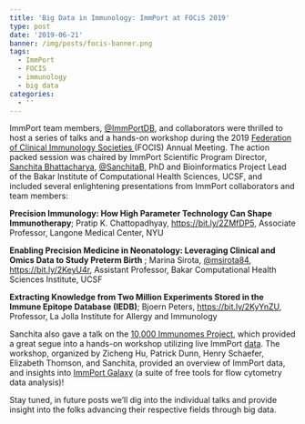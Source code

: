 ```yaml
---
title: 'Big Data in Immunology: ImmPort at FOCiS 2019'
type: post
date: '2019-06-21'
banner: /img/posts/focis-banner.png
tags:
  - ImmPort
  - FOCIS
  - immunology
  - big data
categories:
  - ''
---
```

ImmPort team members, [@ImmPortDB](https://twitter.com/immportdb?lang=en), and collaborators were thrilled to host a series of talks and a hands-on workshop during the 2019 [Federation of Clinical Immunology Societies ](http://www.focisnet.org/meetings/focis-2019/)(FOCIS) Annual Meeting. The action packed session was chaired by ImmPort Scientific Program Director, [Sanchita Bhattacharya](http://buttelab.ucsf.edu/people/#sanchita-bio), [@SanchitaB](https://twitter.com/Sanchitab), PhD and Bioinformatics Project Lead of the Bakar Institute of Computational Health Sciences, UCSF, and included several enlightening presentations from ImmPort collaborators and team members:

**Precision Immunology: How High Parameter Technology Can Shape Immunotherapy**; Pratip K. Chattopadhyay, <https://bit.ly/2ZMfDP5>, Associate Professor, Langone Medical Center, NYU

**Enabling Precision Medicine in Neonatology: Leveraging Clinical and Omics Data to Study Preterm Birth**; Marina Sirota, [@msirota84](https://twitter.com/msirota84?lang=en), <https://bit.ly/2KeyU4r>, Assistant Professor, Bakar Computational Health Sciences Institute, UCSF

**Extracting Knowledge from Two Million Experiments Stored in the Immune Epitope Database (IEDB)**; Bjoern Peters, <https://bit.ly/2KyYnZU>, Professor, La Jolla Institute for Allergy and Immunology

Sanchita also gave a talk on the [10,000 Immunomes Project](http://10kimmunomes.ucsf.edu/), which provided a great segue into a hands-on workshop utilizing live ImmPort [data](https://www.immport.org/shared/home). The workshop, organized by Zicheng Hu, Patrick Dunn, Henry Schaefer, Elizabeth Thomson, and Sanchita, provided an overview of ImmPort data, and insights into [ImmPort Galaxy](https://www.immportgalaxy.org/user/login?use_panels=True&redirect=%2F) (a suite of free tools for flow cytometry data analysis)!

Stay tuned, in future posts we’ll dig into the individual talks and provide insight into the folks advancing their respective fields through big data.
